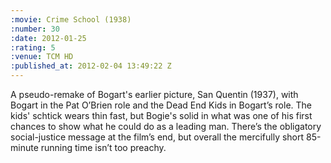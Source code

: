 ```yaml
--- 
:movie: Crime School (1938)
:number: 30
:date: 2012-01-25
:rating: 5
:venue: TCM HD
:published_at: 2012-02-04 13:49:22 Z
---
```

A pseudo-remake of Bogart's earlier picture, San Quentin (1937), with Bogart in the Pat O’Brien role and the Dead End Kids in Bogart’s role. The kids' schtick wears thin fast, but Bogie's solid in what was one of his first chances to show what he could do as a leading man. There’s the obligatory social-justice message at the film’s end, but overall the mercifully short 85-minute running time isn’t too preachy.